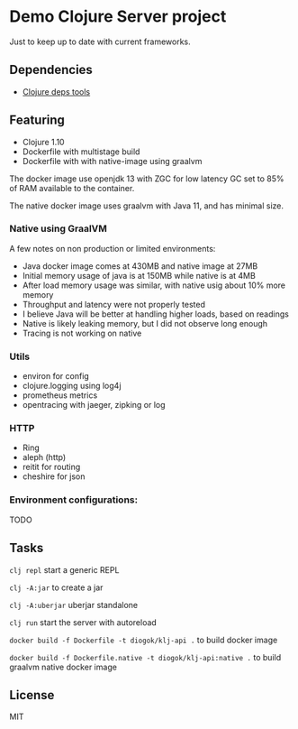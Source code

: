 # Demo Clojure Server project

Just to keep up to date with current frameworks.

## Dependencies

- [Clojure deps tools](https://clojure.org/guides/deps_and_cli)

## Featuring

- Clojure 1.10
- Dockerfile with multistage build
- Dockerfile with with native-image using graalvm

The docker image use openjdk 13 with ZGC for low latency GC set to 85% of RAM available to the container.

The native docker image uses graalvm with Java 11, and has minimal size.

### Native using GraalVM

A few notes on non production or limited environments:

- Java docker image comes at 430MB and native image at 27MB
- Initial memory usage of java is at 150MB while native is at 4MB
- After load memory usage was similar, with native usig about 10% more memory
- Throughput and latency were not properly tested
- I believe Java will be better at handling higher loads, based on readings
- Native is likely leaking memory, but I did not observe long enough
- Tracing is not working on native

### Utils

- environ for config
- clojure.logging using log4j
- prometheus metrics
- opentracing with jaeger, zipking or log

### HTTP

- Ring
- aleph (http)
- reitit for routing
- cheshire for json

### Environment configurations:

TODO

## Tasks

`clj repl` start a generic REPL

`clj -A:jar` to create a jar

`clj -A:uberjar` uberjar standalone

`clj run` start the server with autoreload

`docker build -f Dockerfile -t diogok/klj-api .` to build docker image

`docker build -f Dockerfile.native -t diogok/klj-api:native .` to build graalvm native docker image

## License

MIT
